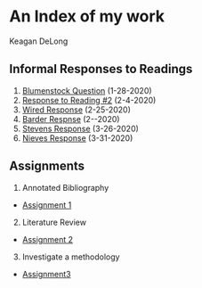 # An Index of my work

Keagan DeLong
## Informal Responses to Readings

1. [Blumenstock Question](https://kndelong.github.io/Data-150-Index-of-Work/blumenstock) (1-28-2020)
2. [Response to Reading #2](https://kndelong.github.io/Data-150-Index-of-Work/Reading2) (2-4-2020)
3. [Wired Response](https://kndelong.github.io/Data-150-Index-of-Work/2252020) (2-25-2020)
4. [Barder Respnse](https://kndelong.github.io/Data-150-Index-of-Work/BarderResponses) (2--2020)
5. [Stevens Response](https://kndelong.github.io/Data-150-Index-of-Work/3262020) (3-26-2020)
6. [Nieves Response](https://kndelong.github.io/Data-150-Index-of-Work/03312020) (3-31-2020)

## Assignments

 1. Annotated Bibliography
 - [Assignment 1](https://kndelong.github.io/Data-150-Index-of-Work/Assignment1)
  
 2. Literature Review
 - [Assignment 2](https://kndelong.github.io/Data-150-Index-of-Work/Assignment2)
 
 3. Investigate a methodology
 - [Assignment3](https://kndelong.github.io/Data-150-Index-of-Work/Assignment3)
